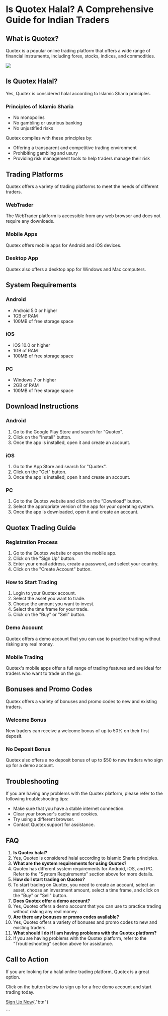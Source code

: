 # Is Quotex Halal? A Comprehensive Guide for Indian Traders

## What is Quotex?

Quotex is a popular online trading platform that offers a wide range of
financial instruments, including forex, stocks, indices, and
commodities.

[![](https://static.quotex.io/files/4_en/300_250.jpg)](https://traff.sbs/brokerqxlid)

## Is Quotex Halal?

Yes, Quotex is considered halal according to Islamic Sharia principles.

### Principles of Islamic Sharia

-   No monopolies
-   No gambling or usurious banking
-   No unjustified risks

Quotex complies with these principles by:

-   Offering a transparent and competitive trading environment
-   Prohibiting gambling and usury
-   Providing risk management tools to help traders manage their risk

## Trading Platforms

Quotex offers a variety of trading platforms to meet the needs of
different traders.

### WebTrader

The WebTrader platform is accessible from any web browser and does not
require any downloads.

### Mobile Apps

Quotex offers mobile apps for Android and iOS devices.

### Desktop App

Quotex also offers a desktop app for Windows and Mac computers.

## System Requirements

### Android

-   Android 5.0 or higher
-   1GB of RAM
-   100MB of free storage space

### iOS

-   iOS 10.0 or higher
-   1GB of RAM
-   100MB of free storage space

### PC

-   Windows 7 or higher
-   2GB of RAM
-   100MB of free storage space

## Download Instructions

### Android

1.  Go to the Google Play Store and search for "Quotex".
2.  Click on the "Install" button.
3.  Once the app is installed, open it and create an account.

### iOS

1.  Go to the App Store and search for "Quotex".
2.  Click on the "Get" button.
3.  Once the app is installed, open it and create an account.

### PC

1.  Go to the Quotex website and click on the "Download" button.
2.  Select the appropriate version of the app for your operating system.
3.  Once the app is downloaded, open it and create an account.

## Quotex Trading Guide

### Registration Process

1.  Go to the Quotex website or open the mobile app.
2.  Click on the "Sign Up" button.
3.  Enter your email address, create a password, and select your
    country.
4.  Click on the "Create Account" button.

### How to Start Trading

1.  Login to your Quotex account.
2.  Select the asset you want to trade.
3.  Choose the amount you want to invest.
4.  Select the time frame for your trade.
5.  Click on the "Buy" or "Sell" button.

### Demo Account

Quotex offers a demo account that you can use to practice trading
without risking any real money.

### Mobile Trading

Quotex\'s mobile apps offer a full range of trading features and are
ideal for traders who want to trade on the go.

## Bonuses and Promo Codes

Quotex offers a variety of bonuses and promo codes to new and existing
traders.

### Welcome Bonus

New traders can receive a welcome bonus of up to 50% on their first
deposit.

### No Deposit Bonus

Quotex also offers a no deposit bonus of up to \$50 to new traders who
sign up for a demo account.

## Troubleshooting

If you are having any problems with the Quotex platform, please refer to
the following troubleshooting tips:

-   Make sure that you have a stable internet connection.
-   Clear your browser\'s cache and cookies.
-   Try using a different browser.
-   Contact Quotex support for assistance.

## FAQ

1.  **Is Quotex halal?**
2.  Yes, Quotex is considered halal according to Islamic Sharia
    principles.
3.  **What are the system requirements for using Quotex?**
4.  Quotex has different system requirements for Android, iOS, and PC.
    Refer to the "System Requirements" section above for more
    details.
5.  **How do I start trading on Quotex?**
6.  To start trading on Quotex, you need to create an account, select an
    asset, choose an investment amount, select a time frame, and click
    on the "Buy" or "Sell" button.
7.  **Does Quotex offer a demo account?**
8.  Yes, Quotex offers a demo account that you can use to practice
    trading without risking any real money.
9.  **Are there any bonuses or promo codes available?**
10. Yes, Quotex offers a variety of bonuses and promo codes to new and
    existing traders.
11. **What should I do if I am having problems with the Quotex
    platform?**
12. If you are having problems with the Quotex platform, refer to the
    "Troubleshooting" section above for assistance.

## Call to Action

If you are looking for a halal online trading platform, Quotex is a
great option.

Click on the button below to sign up for a free demo account and start
trading today.

[Sign Up
Now](\%22https://broker-qx.pro/sign-up/?lid=1102511\%22){."btn"}

\`\`\`

